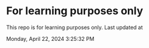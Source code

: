 # For learning purposes only
This repo is for learning purposes only.
Last updated at

Monday, April 22, 2024 3:25:32 PM

